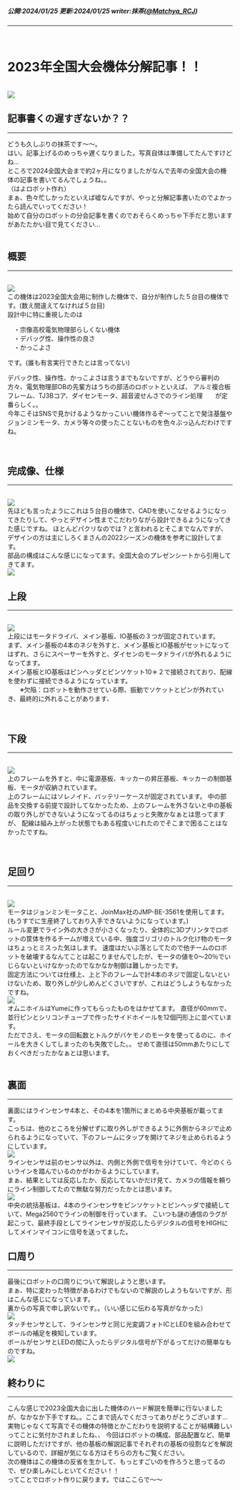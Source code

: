 ##### 公開:2024/01/25 更新:2024/01/25 writer:抹茶([@Matchya_RCJ](https://twitter.com/Matchya_RCJ))
---
<br>

# 2023年全国大会機体分解記事！！

<br>
<img src="サムネ.jpeg" class="postpic"> 
<br>

## 記事書くの遅すぎないか？？
---
どうも久しぶりの抹茶です～～。<br>
はい。記事上げるのめっちゃ遅くなりました。写真自体は準備してたんですけどね...<br>
ところで2024全国大会まで約2ヶ月になりましたがなんで去年の全国大会の機体の記事を書いてるんでしょうね。。<br>
（はよロボット作れ）<br>
まぁ、色々忙しかったといえば嘘なんですが、やっと分解記事書いたのでよかったら読んでいってください！<br>
始めて自分のロボットの分会記事を書くのでおそらくめっちゃ下手だと思いますがあたたかい目で見てください...
<br>
<br>

## 概要
---
<br>
<img src="1.jpg" class="postpic"> 
<br>
この機体は2023全国大会用に制作した機体で、自分が制作した５台目の機体です。(数え間違えてなければ５台目)<br>
設計中に特に重視したのは<br>

　・宗像高校電気物理部らしくない機体<br>
　・デバッグ性、操作性の良さ<br>
　・かっこよさ<br>

です。(誰も有言実行できたとは言ってない)<br>

デバック性、操作性、かっこよさは言うまでもないですが、どうやら審判の方々、電気物理部OBの先輩方はうちの部活のロボットといえば、
アルミ複合板フレーム、TJ3Bコア、ダイセンモータ、超音波せんさでのライン処理　　が定番らしく。。<br>
今年こそはSNSで見かけるようなかっこいい機体作るぞ〜ってことで発注基盤やジョンミンモータ、カメラ等々の使ったことないものを色々ぶっ込んだわけですね。<br>
<br>
<br>


## 完成像、仕様
---
<br>
<img src="2.jpg" class="postpic"> 
<br>
先ほども言ったようにこれは５台目の機体で、CADを使いこなせるようになってきたりして、やっとデザイン性までこだわりながら設計できるようになってきた感じですね。
ほとんどパクリなのでは？と言われるとそこまでなんですが、デザインの方は主にしろくまさんの2022シーズンの機体を参考に設計してます。<br>
部品の構成はこんな感じになってます。全国大会のプレゼンシートから引用してきてます。
<br>
<img src="3.JPG" class="postpic"> 
<br>


## 上段
---
<br>
<img src="4.JPG" class="postpic"> 
<br>
上段にはモータドライバ、メイン基板、IO基板の３つが固定されています。<br>
まず、メイン基板の4本のネジを外すと、メイン基板とIO基板がセットになってはずれ、さらにスペーサーを外すと、ダイセンのモータドライバが外れるようになってます。<br>
メイン基板とIO基板はピンヘッダとピンソケット10＊２で接続されており、配線を使わずに接続できるようになっています。<br>
　　※欠陥：ロボットを動作させている際、振動でソケットとピンが外れていき、最終的に外れることがあります、<br>
<br>
<br>


## 下段
---
<br>
<img src="5.JPG" class="postpic"> 
<br>
上のフレームを外すと、中に電源基板、キッカーの昇圧基板、キッカーの制御基板、モータが収納されています。<br>
上のフレームにはソレノイド、バッテリーケースが固定されています。
中の部品を交換する前提で設計してなかったため、上のフレームを外さないと中の基板の取り外しができないようになってるのはちょっと失敗かなぁとは思ってますが、
配線は組み上がった状態でもある程度いじれたのでそこまで困ることはなかったですね。<br>
<br>
<br>


## 足回り
---
<br>
<img src="6.JPG" class="postpic"> 
<br>
モータはジョンミンモータこと、JoinMax社のJMP-BE-3561を使用してます。<br>
(もうすでに生産終了しており入手できないようになっています。)<br>
ルール変更でライン外の大きさが小さくなったり、全体的に3Dプリンタでロボットの筐体を作るチームが増えている中、強度ゴリゴリのトルク化け物のモータはちょっとミスった気はします。
速度はだいぶ落としてたので他チームのロボットを破壊するなんてことは起こりませんでしたが、モータの値を0〜20％でいじらないといけなかったのでなかなか制御は難しかったです。<br>
固定方法については仕様上、上と下のフレームで計4本のネジで固定しないといけないため、取り外しが少しめんどくさいですが、これはどうしようもなかったですね。
<br>
<img src="7.JPG" class="postpic"> 
<br>
オムニホイルはYumeに作ってもらったものをはかせてます。
直径が60mmで、並行ピンとシリコンチューブで作ったサイドホイールを12個円形上に並べています。<br>
ただでさえ、モータの回転数とトルクがバケモノのモータを使ってるのに、ホイールを大きくしてしまったのも失敗でした。。
せめて直径は50mmあたりにしておくべきだったかなぁとは思います。
<br>
<br>


## 裏面
---
裏面にはラインセンサ4本と、その4本を1箇所にまとめる中央基板が載ってます。<br>
こっちは、他のところを分解せずに取り外しができるように外側からネジで止められるようになっていて、下のフレームにタップを開けてネジを止められるようにしています。
<br>
<img src="8.JPG" class="postpic"> 
<br>
ラインセンサは前のセンサ以外は、内側と外側で信号を分けていて、今どのくらいラインを踏んでいるのかがわかるようにしています。<br>
まぁ、結果としては反応したか、反応してないかだけ見て、カメラの情報を頼りにライン制御してたので無駄な努力だったかとは思います。
<br>
<img src="9.JPG" class="postpic"> 
<br>
中央の統括基板は、4本のラインセンサをピンソケットとピンヘッダで接続していて、Mega2560でラインの制御を行っています。
こいつも謎の通信のラグが起こって、最終手段としてラインセンサが反応したらデジタルの信号をHIGHにしてメインマイコンに信号を送ってました。<br>


## 口周り
---
最後にロボットの口周りについて解説しようと思います。<br>
まぁ、特に変わった特徴があるわけでもないので解説のしようもないですが、形はこんな感じになっています。<br>
裏からの写真で申し訳ないです。。（いい感じに伝わる写真がなかった）
<br>
<img src="10.JPG" class="postpic"> 
<br>
タッチセンサとして、ラインセンサと同じ光変調フォトICとLEDを組み合わせてボールの補足を検知しています。<br>
ボールがセンサとLEDの間に入ったらデジタル信号が下がるってだけの簡単なものですね。
<br>
<img src="11.JPG" class="postpic"> 
<br>


## 終わりに
---
こんな感じで2023全国大会に出した機体のハード解説を簡単に行ないましたが、なかなか下手ですね。。ここまで読んでくださってありがとうございます...
実物じゃなくて写真でその機体の特徴とかこだわりを説明することが結構難しいってことに気付かされましたね、、
今回はロボットの構成、部品配置など、簡単に説明しただけですが、他の基板の解説記事でそれぞれの基板の役割などを解説しているので、詳細が気になる方はそちらの方もご覧ください。<br>
次の機体はこの機体の反省を生かして、もっとすごいのを作ろうと思ってるので、ぜひ楽しみにしといてください！！<br>
ってことでロボット作りに戻ります。ではここらで〜〜